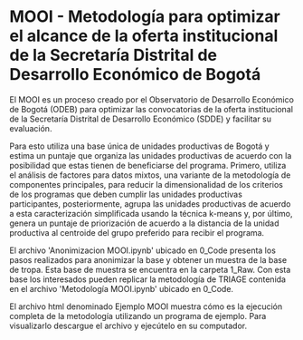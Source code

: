 # MOOI - Metodología para optimizar el alcance de la oferta institucional de la Secretaría Distrital de Desarrollo Económico de Bogotá
El MOOI es un proceso creado por el Observatorio de Desarrollo Económico de Bogotá (ODEB) para optimizar las convocatorias de la oferta institucional de la Secretaría Distrital de Desarrollo Económico (SDDE) y facilitar su evaluación. 

Para esto utiliza una base única de unidades productivas de Bogotá y estima un puntaje que organiza las unidades productivas de acuerdo con la posibilidad que estas tienen de beneficiarse del programa. Primero, utiliza el análisis de factores para datos mixtos, una variante de la metodología de componentes principales, para reducir la dimensionalidad de los criterios de los programas que deben cumplir las unidades productivas participantes, posteriormente, agrupa las unidades productivas de acuerdo a esta caracterización simplificada usando la técnica k-means y, por último, genera un puntaje de priorización de acuerdo a la distancia de la unidad productiva al centroide del grupo preferido para recibir el programa.

El archivo 'Anonimizacion MOOI.ipynb' ubicado en 0_Code presenta los pasos realizados para anonimizar la base y obtener un muestra de la base de tropa. Esta base de muestra se encuentra en la carpeta 1_Raw. Con esta base los interesados pueden replicar la metodología de TRIAGE contenida en el archivo 'Metodología MOOI.ipynb' ubicado en 0_Code.

El archivo html denominado Ejemplo MOOI muestra cómo es la ejecución completa de la metodología utilizando un programa de ejemplo. Para visualizarlo descargue el archivo y ejecútelo en su computador.
